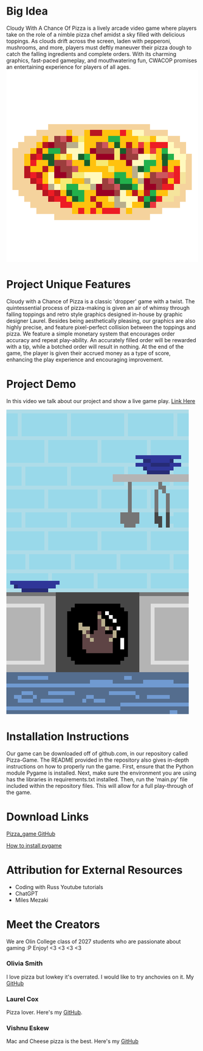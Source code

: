 # Big Idea
Cloudy With A Chance Of Pizza is a lively arcade video game where players take on the role of a nimble pizza chef amidst a sky filled with delicious toppings. As clouds drift across the screen, laden with pepperoni, mushrooms, and more, players must deftly maneuver their pizza dough to catch the falling ingredients and complete orders. With its charming graphics, fast-paced gameplay, and mouthwatering fun, CWACOP promises an entertaining experience for players of all ages.
![Pizza graphic](/assets/img/full_pizza.png)

# Project Unique Features
Cloudy with a Chance of Pizza is a classic 'dropper' game with a twist. The quintessential process of pizza-making is given an air of whimsy through falling toppings and retro style graphics designed in-house by graphic designer Laurel. Besides being aesthetically pleasing, our graphics are also highly precise, and feature pixel-perfect collision between the toppings and pizza. We feature a simple monetary system that encourages order accuracy and repeat play-ability. An accurately filled order will be rewarded with a tip, while a botched order will result in nothing. At the end of the game, the player is given their accrued money as a type of score, enhancing the play experience and encouraging improvement.

# Project Demo
In this video we talk about our project and show a live game play.
[Link Here](https://drive.google.com/file/d/1yh4xdWRDpS3KcFD-wvZuLM_qfR-QuJoy/view)

![Kitchen img](/assets/img/kitchen.png)

# Installation Instructions
Our game can be downloaded off of github.com, in our repository called Pizza-Game. The README provided in the repository also gives in-depth instructions on how to properly run the game. First, ensure that the Python module Pygame is installed. Next, make sure the environment you are using has the libraries in requirements.txt installed. Then, run the 'main.py' file included within the repository files. This will allow for a full play-through of the game. 

# Download Links
[Pizza_game GitHub](https://github.com/olincollege/Pizza-Game)

[How to install pygame](https://www.pygame.org/wiki/GettingStarted)

# Attribution for External Resources
* Coding with Russ Youtube tutorials
* ChatGPT
* Miles Mezaki

# Meet the Creators
We are Olin College class of 2027 students who are passionate about gaming :P
Enjoy! <3 <3 <3 <3
### Olivia Smith
I love pizza but lowkey it's overrated. I would like to try anchovies on it. 
My [GitHub](https://github.com/olivia-04)
### Laurel Cox
Pizza lover. Here's my [GitHub](https://github.com/coxlaurel).
### Vishnu Eskew
Mac and Cheese pizza is the best. Here's my [GitHub](https://github.com/veskew)